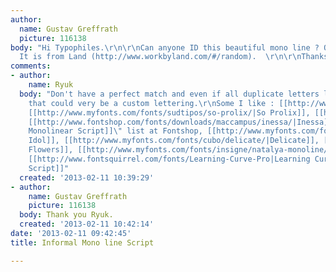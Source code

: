 ```yaml
---
author:
  name: Gustav Greffrath
  picture: 116138
body: "Hi Typophiles.\r\n\r\nCan anyone ID this beautiful mono line ? Or is it custom?
  It is from Land (http://www.workbyland.com/#/random).  \r\n\r\nThanks everyone"
comments:
- author:
    name: Ryuk
  body: "Don't have a perfect match and even if all duplicate letters look identical,
    that could very be a custom lettering.\r\nSome I like : [[http://www.myfonts.com/fonts/wilton/brasserie/|Brasserie]],
    [[http://www.myfonts.com/fonts/sudtipos/so-prolix/|So Prolix]], [[http://www.myfonts.com/fonts/shinn/handsome-pro|Handsome]],
    [[http://www.fontshop.com/fonts/downloads/maccampus/inessa/|Inessa]], \"[[http://www.fontshop.com/fontlist/genres/casual_monolinear_script/|Casual
    Monolinear Script]]\" list at Fontshop, [[http://www.myfonts.com/fonts/comicraft/matinee-idol/|Matinee
    Idol]], [[http://www.myfonts.com/fonts/cubo/delicate/|Delicate]], [[http://www.myfonts.com/fonts/typesetit/send-flowers/|Send
    Flowers]], [[http://www.myfonts.com/fonts/insigne/natalya-monoline/|Natalya Monoline]],
    [[http://www.fontsquirrel.com/fonts/Learning-Curve-Pro|Learning Curve]], [[http://www.fontsquirrel.com/fonts/league-script-1|League
    Script]]"
  created: '2013-02-11 10:39:29'
- author:
    name: Gustav Greffrath
    picture: 116138
  body: Thank you Ryuk.
  created: '2013-02-11 10:42:14'
date: '2013-02-11 09:42:45'
title: Informal Mono line Script

---
```

